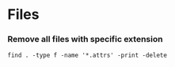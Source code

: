 # Files

### Remove all files with specific extension

```
find . -type f -name '*.attrs' -print -delete 
```
